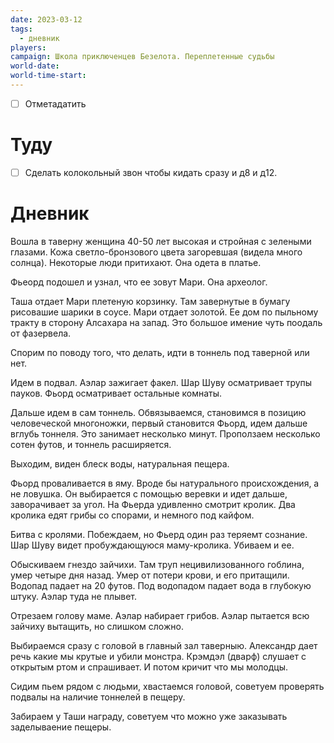 ```yaml
---
date: 2023-03-12
tags:
  - дневник
players: 
campaign: Школа приключенцев Безелота. Переплетенные судьбы
world-date: 
world-time-start: 
---
```


- [ ] Отметадатить
# Туду

- [ ] Сделать колокольный звон чтобы кидать сразу и д8 и д12.

# Дневник

Вошла в таверну женщина 40-50 лет высокая и стройная с зелеными глазами. Кожа светло-бронзового цвета загоревшая (видела много солнца). Некоторые люди притихают. Она одета в платье.

Фьеорд подошел и узнал, что ее зовут Мари. Она археолог.

Таша отдает Мари плетеную корзинку. Там завернутые в бумагу рисовашие шарики в соусе. Мари отдает золотой. Ее дом по пыльному тракту в сторону Алсахара на запад. Это большое имение чуть поодаль от фазервела.

Спорим по поводу того, что делать, идти в тоннель под таверной или нет.

Идем в подвал. Аэлар зажигает факел. Шар Шуву осматривает трупы пауков. Фьорд осматривает остальные комнаты.

Дальше идем в сам тоннель. Обвязываемся, становимся в позицию человеческой многоножки, первый становится Фьорд, идем дальше вглубь тоннеля. Это занимает несколько минут. Проползаем несколько сотен футов, и тоннель расширяется.

Выходим, виден блеск воды, натуральная пещера.

Фьорд проваливается в яму. Вроде бы натурального происхождения, а не ловушка. Он выбирается с помощью веревки и идет дальше, заворачивает за угол. На Фьерда удивленно смотрит кролик. Два кролика едят грибы со спорами, и немного под кайфом.

Битва с кролями. Побеждаем, но Фьерд один раз теряемт сознание. Шар Шуву видет пробуждающуюся маму-кролика. Убиваем и ее.

Обыскиваем гнездо зайчихи. Там труп нецивилизованного гоблина, умер четыре дня назад. Умер от потери крови, и его притащили. Водопад падает на 20 футов. Под водопадом падает вода в глубокую штуку. Аэлар туда не плывет.

Отрезаем голову маме. Аэлар набирает грибов. Аэлар пытается всю зайчиху вытащить, но слишком сложно.

Выбираемся сразу с головой в главный зал таверныю. Александр дает речь какие мы крутые и убили монстра. Крэмдэл (дварф) слушает с открытым ртом и спрашивает. И потом кричит что мы молодцы.

Сидим пьем рядом с людьми, хвастаемся головой, советуем проверять подвалы на наличие тоннелей в пещеру.

Забираем у Таши награду, советуем что можно уже заказывать заделываение пещеры.